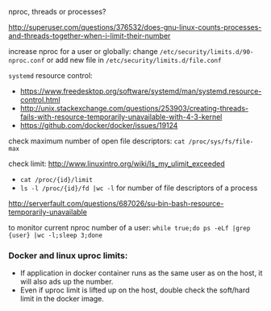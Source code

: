 
nproc, threads or processes?

http://superuser.com/questions/376532/does-gnu-linux-counts-processes-and-threads-together-when-i-limit-their-number

increase nproc for a user or globally: change `/etc/security/limits.d/90-nproc.conf` or add new file in `/etc/security/limits.d/file.conf`

`systemd` resource control:
- https://www.freedesktop.org/software/systemd/man/systemd.resource-control.html
- http://unix.stackexchange.com/questions/253903/creating-threads-fails-with-resource-temporarily-unavailable-with-4-3-kernel
- https://github.com/docker/docker/issues/19124

check maximum number of open file descriptors: `cat /proc/sys/fs/file-max`

check limit: http://www.linuxintro.org/wiki/Is_my_ulimit_exceeded
- `cat /proc/{id}/limit`
- `ls -l /proc/{id}/fd |wc -l` for number of file descriptors of a process

http://serverfault.com/questions/687026/su-bin-bash-resource-temporarily-unavailable

to monitor current nproc number of a user: `while true;do ps -eLf |grep {user} |wc -l;sleep 3;done`

### Docker and linux uproc limits:

- If application in docker container runs as the same user as on the host, it will also ads up the number.
- Even if uproc limit is lifted up on the host, double check the soft/hard limit in the docker image.
